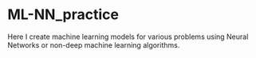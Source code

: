# ML-NN_practice
Here I create machine learning models for various problems using Neural Networks or non-deep machine learning algorithms.

